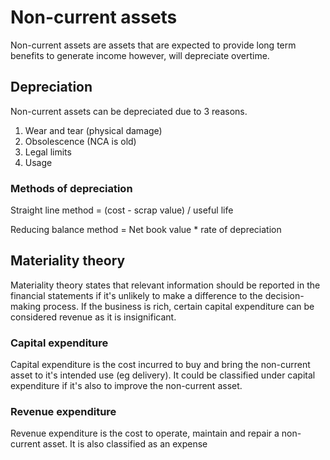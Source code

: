 # Non-current assets
Non-current assets are assets that are expected to provide long term benefits to generate income however, will depreciate overtime.
## Depreciation
Non-current assets can be depreciated due to 3 reasons.
1. Wear and tear (physical damage)
2. Obsolescence (NCA is old)
3. Legal limits
4. Usage

### Methods of depreciation
Straight line method = (cost - scrap value)  / useful life

Reducing balance method = Net book value * rate of depreciation

## Materiality theory 
Materiality theory states that relevant information should be reported in the financial statements if it's unlikely to make a difference to the decision-making process. If the business is rich, certain capital expenditure can be considered revenue as it is insignificant. 
### Capital expenditure
Capital expenditure is the cost incurred to buy and bring the non-current asset to it's intended use (eg delivery). It could be classified under capital expenditure if it's also to improve the non-current asset.
### Revenue expenditure
Revenue expenditure is the cost to operate, maintain and repair a non-current asset. It is also classified as an expense